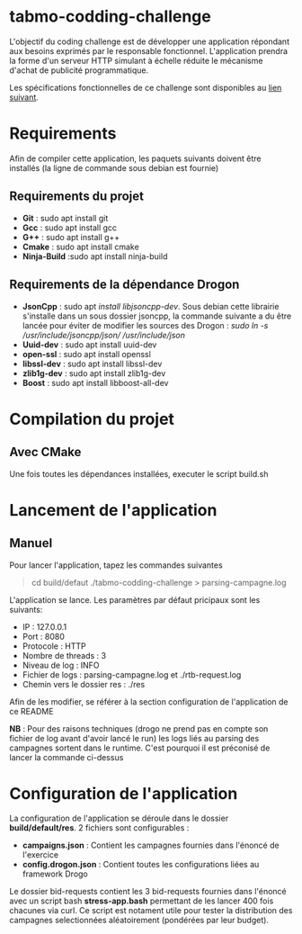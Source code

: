 # tabmo-codding-challenge

L'objectif du coding challenge est de développer une application répondant aux besoins exprimés par le responsable fonctionnel. L'application prendra la forme d'un serveur HTTP simulant à échelle réduite le mécanisme d'achat de publicité programmatique.

Les spécifications fonctionnelles de ce challenge sont disponibles au [lien suivant](https://github.com/tabmo/coding-challenge/tree/master/backend/cpp).

# Requirements

Afin de compiler cette application, les paquets suivants doivent être installés (la ligne de commande sous debian est fournie)

## Requirements du projet

* **Git** : sudo apt install git
* **Gcc** : sudo apt install gcc
* **G++** : sudo apt install g++
* **Cmake** : sudo apt install cmake
* **Ninja-Build** :sudo apt install ninja-build

##  Requirements de la dépendance Drogon

* **JsonCpp** : sudo apt *install libjsoncpp-dev*. Sous debian cette librairie s'installe dans un sous dossier jsoncpp, la commande suivante a du être lancée pour éviter de modifier les sources des Drogon : *sudo ln -s /usr/include/jsoncpp/json/ /usr/include/json*
* **Uuid-dev** : sudo apt install uuid-dev
* **open-ssl** : sudo apt install openssl
* **libssl-dev** : sudo apt install libssl-dev
* **zlib1g-dev** : sudo apt install zlib1g-dev
* **Boost** : sudo apt install libboost-all-dev

# Compilation du projet

## Avec CMake

Une fois toutes les dépendances installées, executer le script build.sh

# Lancement de l'application

## Manuel

Pour lancer l'application, tapez les commandes suivantes 
>cd build/defaut
>./tabmo-codding-challenge > parsing-campagne.log

L'application se lance. Les paramètres par défaut pricipaux sont les suivants:
* IP : 127.0.0.1
* Port : 8080
* Protocole : HTTP
* Nombre de threads : 3
* Niveau de log : INFO
* Fichier de logs : parsing-campagne.log et ./rtb-request.log
* Chemin vers le dossier res : ./res

Afin de les modifier, se référer à la section configuration de l'application de ce README

**NB** : Pour des raisons techniques (drogo ne prend pas en compte son fichier de log avant d'avoir lancé le run) les logs liés au parsing des campagnes sortent dans le runtime. C'est pourquoi il est préconisé de lancer la commande ci-dessus

# Configuration de l'application

La configuration de l'application se déroule dans le dossier **build/default/res**.
2 fichiers sont configurables :
* **campaigns.json** : Contient les campagnes fournies dans l'énoncé de l'exercice
* **config.drogon.json** : Contient toutes les configurations liées au framework Drogo

Le dossier bid-requests contient les 3 bid-requests fournies dans l'énoncé avec un script bash **stress-app.bash** permettant de les lancer 400 fois chacunes via curl. Ce script est notament utile pour tester la distribution des campagnes selectionnées aléatoirement (pondérées par leur budget).





